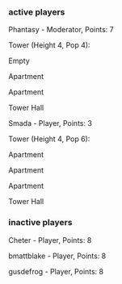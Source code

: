 ### active players

Phantasy - Moderator, Points: 7

Tower (Height 4, Pop 4):

Empty

Apartment

Apartment

Tower Hall

Smada - Player, Points: 3

Tower (Height 4, Pop 6):

Apartment

Apartment

Apartment

Tower Hall

### inactive players

Cheter - Player, Points: 8

bmattblake - Player, Points: 8

gusdefrog - Player, Points: 8

